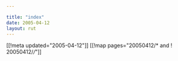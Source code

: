 ```yaml
---

title: "index"
date: 2005-04-12
layout: rut
---
```


[[!meta updated="2005-04-12"]]
[[!map pages="20050412/* and ! 20050412/*/*"]]
